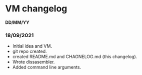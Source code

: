 # VM changelog
**DD/MM/YY**

### 18/09/2021
- Initial idea and VM.
- git repo created.
- created README.md and CHAGNELOG.md (this changelog).
- Wrote dissasembler.
- Added command line arguments.

